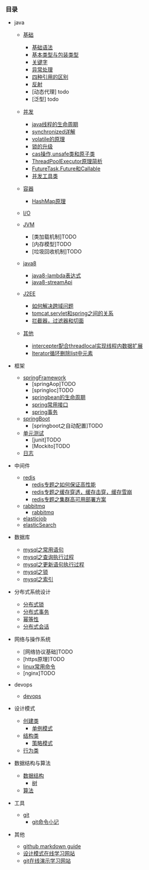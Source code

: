 

### 目录
* java
    * [基础](java)
        * [基础语法](/article/java/基础/基础语法.md)
        * [基本类型与包装类型](/article/java/基础/基本类型与包装类型.md)
        * [关键字](/article/java/基础/关键字.md)
        * [异常处理](/article/java/基础/异常处理.md)
        * [四种引用的区别](/article/java/基础/强引用、软引用、弱引用、幻象引用有什么区别.md)
        * [反射](/article/java/基础/反射.md)
        * [动态代理] todo
        * [泛型] todo
    * [并发](java)
        * [java线程的生命周期](/article/java/并发/java线程的生命周期.md)
        * [synchronized详解](/article/java/并发/synchronized详解.md)
        * [volatile的原理](/article/java/并发/volatile的原理.md)
        * [锁的升级](/article/java/并发/锁的升级.md)
        * [cas操作,unsafe类和原子类](/article/java/并发/cas操作,unsafe类和原子类.md)
        * [ThreadPoolExecutor原理简析](/article/java/并发/ThreadPoolExecutor原理简析.md)
        * [FutureTask,Future和Callable](/article/java/并发/FutureTask,Future和Callable.md)
        * [并发工具类](/article/java/并发/并发工具类.md)

    * [容器](java)
        * [HashMap原理](/article/java/容器/HashMap原理.md)
    * [I/O](java)
    * [JVM](java)
        * [类加载机制]TODO
        * [内存模型]TODO
        * [垃圾回收机制]TODO
    * [java8](java)
        * [java8-lambda表达式](/article/java/java8/java8-lambda表达式.md)
        * [java8-streamApi](/article/java/java8/java8-streamApi.md)
    * [J2EE](java)
        * [如何解决跨域问题](https://juejin.im/post/5c23993de51d457b8c1f4ee1)
        * [tomcat,servlet和spring之间的关系](https://www.cnblogs.com/shawshawwan/p/9002126.html)
        * [拦截器，过滤器和切面](https://blog.csdn.net/fly910905/article/details/86537648)
    
    * [其他](java)
        * [intercepter配合threadlocal实现线程内数据扩展](/article/java/其他/intercepter-and-threadlocal.md)
        * [Iterator循环删除list中元素](/article/java/其他/Iterator循环删除list中元素.md)

* 框架
    * [springFramework](框架)
        * [springAop]TODO
        * [springIoc]TODO
        * [springbean的生命周期](/article/框架/spring/springbean的生命周期.md)
        * [spring常用接口](/article/框架/spring/spring常用接口.md)
        * [spring事务](/article/框架/spring/spring事务.md)
    * [springBoot](springBoot)
        * [springboot之自动配置]TODO
    * [单元测试](单元测试)
        * [junit]TODO
        * [Mockito]TODO
    * [日志](日志)

* 中间件
    * [redis](中间件)
        * [redis专题之如何保证高性能](/article/中间件/redis/redis专题之如何保证高性能.md)
        * [redis专题之缓存穿透，缓存击穿，缓存雪崩](/article/中间件/redis/redis专题之缓存穿透，缓存击穿，缓存雪崩.md)
        * [redis专题之集群高可用部署方案](/article/中间件/redis/redis专题之集群高可用部署方案.md)
    * [rabbitmq](中间件)
        * [rabbitmq](/article/中间件/rabbitmq/rabbitmq.md)
    * [elasticjob](中间件)
    * [elasticSearch](中间件)

* 数据库
    * [mysql之常用语句](/article/数据库/mysql之常用语句.md)
    * [mysql之查询执行过程](/article/数据库/mysql之查询执行过程.md)
    * [mysql之更新语句执行过程](/article/数据库/mysql之更新语句执行过程.md)
    * [mysql之锁](/article/数据库/mysql之锁.md)
    * [mysql之索引](/article/数据库/mysql之索引.md)

* 分布式系统设计
    * [分布式锁](/article/分布式系统设计/分布式锁.md)
    * [分布式事务](/article/分布式系统设计/分布式事务.md)
    * [幂等性](/article/分布式系统设计/幂等性.md)
    * [分布式会话](/article/分布式系统设计/分布式会话.md)

* 网络与操作系统    
    * [网络协议基础]TODO
    * [https原理]TODO
    * [linux常用命令](/article/网络与操作系统/linux常用命令.md)
    * [nginx]TODO

* devops
    * [devops](/article/devops/devops.md)

* 设计模式
    * [创建类](创建类)
        * [单例模式](/article/设计模式/创建类/单例模式.md)
    * [结构类](结构类)
        * [策略模式](/article/设计模式/结构类/策略模式.md)
    * [行为类](行为类)

* 数据结构与算法
    * [数据结构](数据结构)
        * [树](/article/数据结构与算法/数据结构/树.md)
    * [算法](算法)
    
* 工具
    * [git](git)
        * [git命令小记](/article/工具/git/git命令小记.md)

* 其他
    * [github markdown guide](https://guides.github.com/features/mastering-markdown/) 
    * [设计模式在线学习网站](https://refactoringguru.cn/)
    * [git在线演示学习网站](https://oschina.gitee.io/learn-git-branching/)



